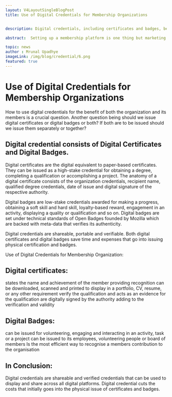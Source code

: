 ```yaml
---
layout: V4LayoutSingleBlogPost
title: Use of Digital Credentials for Membership Organizations


description: Digital credentials, including certificates and badges, benefit membership organizations by providing recognition, verification, and cost savings.

abstract:  Setting up a membership platform is one thing but marketing it effectively is another. If you fail to market your membership platform it won't give you the desired set of results compromising the quality of brand value.

topic: news
author : Mrunal Upadhye
imageLink: /img/blog/credential/6.png
featured: true
---
```

# Use of Digital Credentials for Membership Organizations

How to use digital credentials for the benefit of both the organization and its members is a crucial question. Another question being should we issue digital certificates or digital badges or both? If both are to be issued should we issue them separately or together?

## Digital credential consists of Digital Certificates and Digital Badges.

Digital certificates are the digital equivalent to paper-based certificates. They can be issued as a high-stake credential for obtaining a degree, completing a qualification or accomplishing a project. The anatomy of a digital certificate consists of the organization credentials, recipient name, qualified degree credentials, date of issue and digital signature of the respective authority.

Digital badges are low-stake credentials awarded for making a progress, obtaining a soft skill and hard skill, loyalty-based reward, engagement in an activity, displaying a quality or qualification and so on. Digital badges are set under technical standards of Open Badges founded by Mozilla which are backed with meta-data that verifies its authenticity.

Digital credentials are shareable, portable and verifiable. Both digital certificates and digital badges save time and expenses that go into issuing physical certification and badges.

Use of Digital Credentials for Membership Organization: 

## Digital certificates:

states the name and achievement of the member providing recognition
can be downloaded, scanned and printed to display in a portfolio, CV, resume, or any other requirement
verify the qualification and acts as an evidence for the qualification
are digitally signed by the authority adding to the verification and validity

## Digital Badges:

can be issued for volunteering, engaging and interacting in an activity, task or a project
can be issued to its employees, volunteering people or board of members
Is the most efficient way to recognise a members contribution to the organisation

## In Conclusion:

Digital credentials are shareable and verified credentials that can be used to display and share across all digital platforms. Digital credential cuts the costs that initially goes into the physical issue of certificates and badges.



